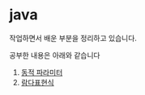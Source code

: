 # java

작업하면서 배운 부분을 정리하고 있습니다.

공부한 내용은 아래와 같습니다

1. [동적 파라미터](./summary/2.Behavior_Parameterization.md)
2. [람다표현식](./summary/3.Lambda_Expression.md)